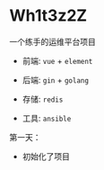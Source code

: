 # Wh1t3z2Z

一个练手的运维平台项目

* 前端: `vue` + `element`

* 后端: `gin` + `golang`

* 存储: `redis`

* 工具: `ansible`

第一天：
* 初始化了项目